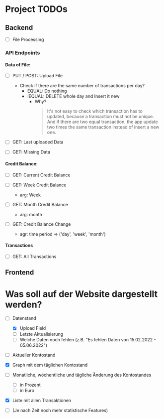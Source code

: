 # Project TODOs

## Backend

- [ ] File Processing

### API Endpoints

#### Data of File:

- [ ] PUT / POST:  Upload File
    - Check if there are the same number of transactions per day?
        - EQUAL:  Do nothing
        - !EQUAL: DELETE whole day and Insert it new
            - Why?
              > It's not easy to check which transaction has to updated,
              because a transaction must not be unique.
              And if there are two equal transaction,
              the app update two times the same transaction
              instead of insert a new one.

- [ ] GET: Last uploaded Data

- [ ] GET: Missing Data

#### Credit Balance:

- [ ] GET: Current Credit Balance


- [ ] GET: Week Credit Balance
    - arg: Week

- [ ] GET: Month Credit Balance
    - arg: month


- [ ] GET: Credit Balance Change
    - agr: time period => ('day', 'week', 'month')

#### Transactions

- [ ] GET: All Transactions

## Frontend


# Was soll auf der Website dargestellt werden?

- [ ] Datenstand
    - [X] Upload Field
    - [ ] Letzte Aktualisierung
    - [ ] Welche Daten noch fehlen (z.B. "Es fehlen Daten von 15.02.2022 - 05.06.2022")
- [ ] Aktueller Kontostand
- [X] Graph mit dem täglichen Kontostand
- [ ] Monatliche, wöchentliche und tägliche Änderung des Kontostandes
    - [ ] in Prozent
    - [ ] in Euro
- [X] Liste mit allen Transaktionen
- [ ] (Je nach Zeit noch mehr statistische Features)

